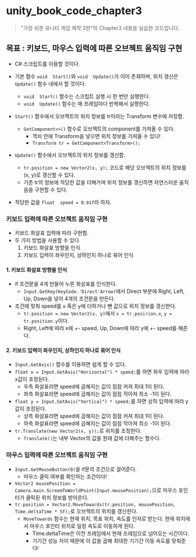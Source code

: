 # unity_book_code_chapter3
> "가장 쉬운 유니티 게임 제작 2판"의 Chapter3 내용을 실습한 코드입니다.

## 목표 : 키보드, 마우스 입력에 따른 오브젝트 움직임 구현

- C\# 스크립트를 이용할 것이다.
- 기본 함수 `void  Start()`와 `void  Update()`가 이미 존재하며, 위치 갱신은 `Update()` 함수 내에서 할 것이다.
  - `void  Start()` 함수는 스크립트 실행 시 한 번만 실행한다.
  - `void  Update()` 함수는 매 프레임마다 반복해서 실행한다.
- `Start()` 함수에서 오브젝트의 위치 정보를 tr이라는 Transform 변수에 저장함.
  - `GetComponent<>()` 함수로 오브젝트의 component를 가져올 수 있다.
    - 꺽쇠 안에 Transform을 넣으면 위치 정보를 가져올 수 있다!
    - `Transform tr = GetComponent<Transform>();`
   
- `Update()` 함수에서 오브젝트의 위치 정보를 갱신함.
  - `tr.position = new Vector2(x, y);` 코드로 해당 오브젝트의 위치 정보를 (x, y)로 갱신할 수 있다.
  - 기존 tr의 정보에 적당한 값을 더해가며 위치 정보를 갱신하면 자연스러운 움직음을 구현할 수 있다.
 - 적당한 값을 `float  speed = 0.01f`라 하자.

### 키보드 입력에 따른 오브젝트 움직임 구현

- 키보드 화살표 입력에 따라 구현함.
- 두 가지 방법을 사용할 수 있다.
  1. 키보드 화살표 방향을 인식
  2. 키보드 입력이 좌우인지, 상하인지 하나로 묶어 인식
 
#### 1. 키보드 화살표 방향을 인식
  - if 조건문을 4개 만들어 누른 화살표를 인식한다.
    - `Input.GetKey(KeyCode.'Direct'Arrow)`에서 Direct 부분에 Right, Left, Up, Down을 넣어 4개의 조건문을 만든다.
  - 조건에 맞춰 speed를 x 혹은 y에 더하거나 뺀 값으로 위치 정보를 갱신한다.
    - `tr.position = new Vector2(x, y)`에서 `x = tr.posirion.x`, `y = tr.position.y`이다.
    - Right, Left에 따라 x에 +- speed, Up, Down에 따라 y에 +- speed를 해준다.
   
#### 2. 키보드 입력이 좌우인지, 상하인지 하나로 묶어 인식
  - `Input.GetAxis()` 함수를 이용하면 쉽게 할 수 있다.
  - `float x = Input.GetAxis("Horizontal") * speed;`를 하면 좌우 입력에 따라 x값이 조정된다.
    - 우측 화살표라면 speed에 곱해지는 값이 점점 커져 최대 1이 된다.
    - 좌측 화살표라면 speed에 곱해지는 값이 점점 작아져 최소 -1이 된다.
  - `float y = Input.GetAxis("Vertical") * speed;`를 하면 상하 입력에 따라 y값이 조정된다.
    - 상측 화살표라면 speed에 곱해지는 값이 점점 커져 최대 1이 된다.
    - 하측 화살표라면 speed에 곱해지는 값이 점점 작아져 최소 -1이 된다.
  - `tr.Translate(new Vector2(x, y));`로 위치를 조정한다.
    - `Translate()`는 내부 Vector의 값을 원래 값에 더해주는 함수다.
   
### 마우스 입력에 따른 오브젝트 움직임 구현

- `Input.GetMouseButton(0)`을 if문의 조건으로 걸어준다.
  - 마우스 클릭 여부를 확인하는 조건이다!
- `Vector2 mousePosition = Camera.main.ScreemToWorldPoint(Input.mousePosition);`으로 마우스 포인터가 클릭된 위치 정보를 받아온다.
- `tr.position = Vector2.MoveTowards(tr.position, mousePosition, Time.deltaTime * 5f);`로 오브젝트의 위치를 갱신한다.
  - `MoveTowards` 함수는 현재 위치, 목표 위치, 속도를 인자로 받는다. 현재 위치에서 마우스 포인터 위치로 일정 속도로 이동하게 된다.
    - Time.deltaTime은 이전 프레임에서 현재 프레임으로 넘어오는 시간이다.
    - 기기간 성능 차이 때문에 이 값을 곱해 최대한 기기간 이동 속도를 맞춰준다!
